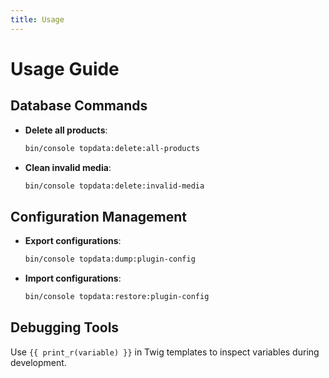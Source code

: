```yaml
---
title: Usage
---
```

# Usage Guide

## Database Commands

- **Delete all products**: 
  ```bash
  bin/console topdata:delete:all-products
  ```
  
- **Clean invalid media**: 
  ```bash
  bin/console topdata:delete:invalid-media
  ```

## Configuration Management

- **Export configurations**: 
  ```bash
  bin/console topdata:dump:plugin-config
  ```
  
- **Import configurations**: 
  ```bash
  bin/console topdata:restore:plugin-config
  ```

## Debugging Tools

Use `{{ print_r(variable) }}` in Twig templates to inspect variables during development.